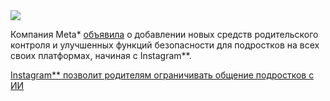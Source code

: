 <!--2025-10-19 11:55:32-->
<div class="yb">
  <div class="rss habr"><img src="https://habrastorage.org/getpro/habr/upload_files/efc/e45/434/efce454349b7844378bd5471ba8e2055.jpg" /><p>Компания Meta* <a href="https://www.neowin.net/news/instagram-to-let-parents-monitor-and-limit-teens-ai-chats/" rel="noopener noreferrer nofollow">объявила</a> о добавлении новых средств родительского контроля и улучшенных функций безопасности для подростков на всех своих платформах, начиная с Instagram**.</p> <a... <p class="titl"><a href="https://habr.com/ru/news/957810/?utm_source=habrahabr&utm_medium=rss&utm_campaign=957810">Instagram** позволит родителям ограничивать общение подростков с ИИ</a></p></div>
</div>
